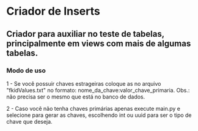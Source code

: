 # Criador de Inserts

## Criador para auxiliar no teste de tabelas, principalmente em views com mais de algumas tabelas.

### Modo de uso

1 - Se você possuir chaves estrageiras coloque as no arquivo "fkidValues.txt" no formato: nome_da_chave:valor_chave_primaria. Obs.: não precisa ser o mesmo que está no banco de dados.

2 - Caso você não tenha chaves primárias apenas execute main.py e selecione para gerar as chaves, escolhendo int ou uuid para ser o tipo de chave que deseja.
